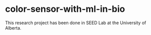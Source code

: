 # color-sensor-with-ml-in-bio
This research project has been done in SEED Lab at the University of Alberta.
